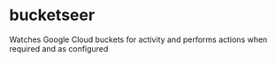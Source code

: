 # bucketseer
Watches Google Cloud buckets for activity and performs actions when required and as configured

